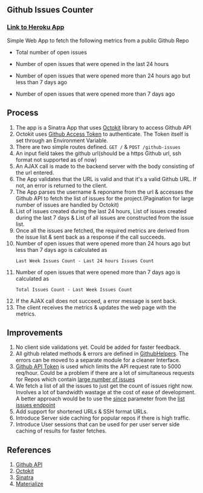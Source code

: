 Github Issues Counter
---------------------

### [Link to Heroku App](http://github-issues-counter.herokuapp.com/)

Simple Web App to fetch the following metrics from a public Github Repo

* Total number of open issues

* Number of open issues that were opened in the last 24 hours

* Number of open issues that were opened more than 24 hours ago but less than 7 days ago

* Number of open issues that were opened more than 7 days ago 


Process
-------

1. The app is a Sinatra App that uses [Octokit](https://github.com/octokit/octokit.rb/) library to access Github API
2. Octokit uses [Github Access Token](https://github.com/blog/1509-personal-api-tokens) to authenticate. The Token itself is set through an Environment Variable.
2. There are two simple routes defined. `GET /` & `POST /github-issues`
3. An input field takes the github url(should be a https Github url, ssh format not supported as of now)
4. An AJAX call is made to the backend server with the body consisting of the url entered.
5. The App validates that the URL is valid and that it's a valid Github URL. If not, an error is returned to the client.
5. The App parses the username & reponame from the url & accesses the Github API to fetch the list of issues for the project.(Pagination for large number of issues are handled by Octokit)
6. List of issues created during the last 24 hours, List of issues created during the last 7 days & List of all issues are constructed from the issue list.
7. Once all the issues are fetched, the required metrics are derived from the issue list & sent back as a response if the call succeeds.
7. Number of open issues that were opened more than 24 hours ago but less than 7 days ago is calculated as
    ```
    Last Week Issues Count - Last 24 hours Issues Count
    ```
8. Number of open issues that were opened more than 7 days ago is calculated as
    ```
    Total Issues Count - Last Week Issues Count
    ```
7. If the AJAX call does not succeed, a error message is sent back.
8. The client receives the metrics & updates the web page with the metrics.


Improvements
------------

1. No client side validations yet. Could be added for faster feedback.
2. All github related methods & errors are defined in [GithubHelpers](helpers/github_helpers.rb). The errors can be moved to a separate module for a cleaner Interface.
3. [Github API Token](https://github.com/blog/1509-personal-api-tokens) is used which limits the API request rate to 5000 req/hour. Could be a problem if there are a lot of simultaneous requests for Repos which contain [large number of issues](https://github.com/rails/rails/issues)
4. We fetch a list of all the issues to just get the count of issues right now. Involves a lot of bandwidth wastage at the cost of ease of development. A better approach would be to use the [since](https://developer.github.com/v3/issues/#parameters) parameter from the [list issues endpoint](https://developer.github.com/v3/issues/#list-issues)
5. Add support for shortened URLs & SSH format URLs.
6. Introduce Server side caching for popular repos if there is high traffic.
7. Introduce User sessions that can be used for per user server side caching of results for faster fetches.

References
----------

1. [Github API](https://developer.github.com/v3/)
2. [Octokit](https://github.com/octokit/octokit.rb/)
3. [Sinatra](http://www.sinatrarb.com/)
4. [Materialize](http://materializecss.com/)
